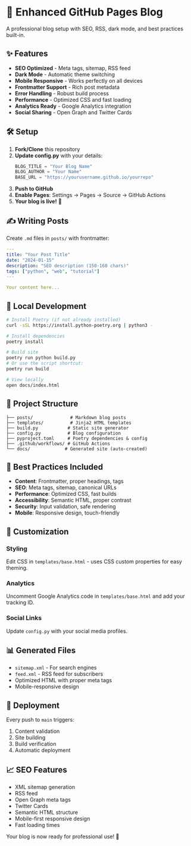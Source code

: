 # 🚀 Enhanced GitHub Pages Blog

A professional blog setup with SEO, RSS, dark mode, and best practices built-in.

## ✨ Features

- **SEO Optimized** - Meta tags, sitemap, RSS feed
- **Dark Mode** - Automatic theme switching
- **Mobile Responsive** - Works perfectly on all devices
- **Frontmatter Support** - Rich post metadata
- **Error Handling** - Robust build process
- **Performance** - Optimized CSS and fast loading
- **Analytics Ready** - Google Analytics integration
- **Social Sharing** - Open Graph and Twitter Cards

## 🛠️ Setup

1. **Fork/Clone** this repository
2. **Update config.py** with your details:
   ```python
   BLOG_TITLE = "Your Blog Name"
   BLOG_AUTHOR = "Your Name"
   BASE_URL = "https://yourusername.github.io/yourrepo"
   ```
3. **Push to GitHub**
4. **Enable Pages**: Settings → Pages → Source → GitHub Actions
5. **Your blog is live!** 🎉

## ✍️ Writing Posts

Create `.md` files in `posts/` with frontmatter:

```yaml
---
title: "Your Post Title"
date: "2024-01-15"
description: "SEO description (150-160 chars)"
tags: ["python", "web", "tutorial"]
---

Your content here...
```

## 🧪 Local Development

```bash
# Install Poetry (if not already installed)
curl -sSL https://install.python-poetry.org | python3 -

# Install dependencies
poetry install

# Build site
poetry run python build.py
# Or use the script shortcut:
poetry run build

# View locally
open docs/index.html
```

## 📁 Project Structure

```
├── posts/              # Markdown blog posts
├── templates/          # Jinja2 HTML templates
├── build.py           # Static site generator
├── config.py          # Blog configuration
├── pyproject.toml     # Poetry dependencies & config
├── .github/workflows/ # GitHub Actions
└── docs/             # Generated site (auto-created)
```

## 🎯 Best Practices Included

- **Content**: Frontmatter, proper headings, tags
- **SEO**: Meta tags, sitemap, canonical URLs
- **Performance**: Optimized CSS, fast builds
- **Accessibility**: Semantic HTML, proper contrast
- **Security**: Input validation, safe rendering
- **Mobile**: Responsive design, touch-friendly

## 🔧 Customization

### Styling
Edit CSS in `templates/base.html` - uses CSS custom properties for easy theming.

### Analytics
Uncomment Google Analytics code in `templates/base.html` and add your tracking ID.

### Social Links
Update `config.py` with your social media profiles.

## 📊 Generated Files

- `sitemap.xml` - For search engines
- `feed.xml` - RSS feed for subscribers
- Optimized HTML with proper meta tags
- Mobile-responsive design

## 🚀 Deployment

Every push to `main` triggers:
1. Content validation
2. Site building
3. Build verification
4. Automatic deployment

## 📈 SEO Features

- XML sitemap generation
- RSS feed
- Open Graph meta tags
- Twitter Cards
- Semantic HTML structure
- Mobile-first responsive design
- Fast loading times

Your blog is now ready for professional use! 🎉